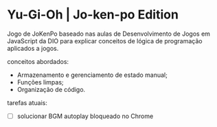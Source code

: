 # Yu-Gi-Oh | Jo-ken-po Edition

Jogo de JoKenPo baseado nas aulas de Desenvolvimento de Jogos em JavaScript da DIO para explicar conceitos de lógica de programação aplicados a jogos.

conceitos abordados:

- Armazenamento e gerenciamento de estado manual;
- Funções limpas;
- Organização de código.

tarefas atuais:

- [ ] solucionar BGM autoplay bloqueado no Chrome